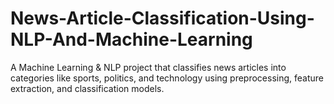 # News-Article-Classification-Using-NLP-And-Machine-Learning
A Machine Learning &amp; NLP project that classifies news articles into categories like sports, politics, and technology using preprocessing, feature extraction, and classification models.
